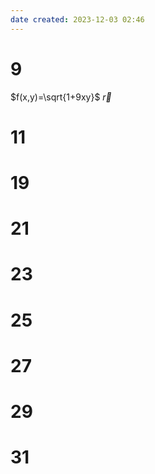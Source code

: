 ```yaml
---
date created: 2023-12-03 02:46
---
```


# 9

$f(x,y)=\sqrt{1+9xy}$
$\vec r$

# 11

# 19

# 21

# 23

# 25

# 27

# 29

# 31
